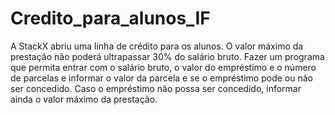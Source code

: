 # Credito_para_alunos_IF
 
A StackX abriu uma linha de crédito para os alunos. O valor máximo da prestação não poderá ultrapassar 30% do salário bruto. Fazer um programa que permita entrar com o salário bruto, o valor do empréstimo e o número de parcelas e informar o
valor da parcela e se o empréstimo pode ou não ser concedido. Caso o empréstimo não possa ser concedido, informar ainda o valor máximo da prestação.